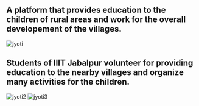 ## A platform that provides education to the children of rural areas and work for the overall developement of the villages.
![jyoti](https://github.com/pawansingh9305/Jyoti-Project/assets/106629214/3a11a5b6-b25f-4cb4-b7b7-26f403d728ba)
## Students of IIIT Jabalpur volunteer for providing education to the nearby villages and organize many activities for the children.
![jyoti2](https://github.com/pawansingh9305/Jyoti-Project/assets/106629214/cfb46f47-960b-47f9-87bc-4df94b2ab9a9)
![jyoti3](https://github.com/pawansingh9305/Jyoti-Project/assets/106629214/576997aa-eadd-4a27-afae-5509de8b5cf2)
